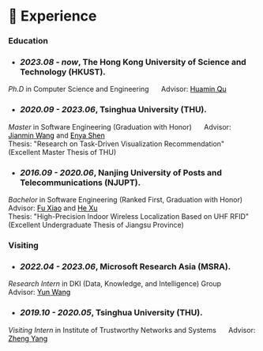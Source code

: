 # 📖 Experience
<!-- # <font color=Black>Experience</font> -->
### Education

- ### *2023.08 - now*, The Hong Kong University of Science and Technology (HKUST). <br>
*Ph.D* in Computer Science and Engineering 
&ensp;&ensp;&ensp;Advisor: [<font color=Black>Huamin Qu</font>](http://www.huamin.org/) <br>


- ### *2020.09 - 2023.06*, Tsinghua University (THU). <br>
*Master* in Software Engineering (Graduation with Honor)
&ensp;&ensp;&ensp;Advisor: [<font color=Black>Jianmin Wang</font>](https://www.thss.tsinghua.edu.cn/faculty/wangjianmin.htm) and [<font color=Black>Enya Shen</font>](https://www.thss.tsinghua.edu.cn/faculty/shenenya.htm)<br>
Thesis: "Research on Task-Driven Visualization Recommendation" (Excellent Master Thesis of THU)

- ### *2016.09 - 2020.06*,  Nanjing University of Posts and Telecommunications (NJUPT). <br>
*Bachelor* in Software Engineering (Ranked First, Graduation with Honor)
&ensp;&ensp;&ensp;Advisor: [<font color=Black>Fu Xiao</font>](https://yjs.njupt.edu.cn/dsgl/nocontrol/college/dsfcxq.htm?dsJbxxId=9B9D05C52A832DCFE050007F01006EFE) and [<font color=Black>He Xu</font>](https://yjs.njupt.edu.cn/dsgl/nocontrol/college/dsfcxq.htm?dsJbxxId=9B9D05C52C752DCFE050007F01006EFE)<br>
Thesis: "High-Precision Indoor Wireless Localization Based on UHF RFID" (Excellent Undergraduate Thesis of Jiangsu Province)


### Visiting

- ### *2022.04 - 2023.06*, Microsoft Research Asia (MSRA). <br>
*Research Intern* in DKI (Data, Knowledge, and Intelligence) Group
&ensp;&ensp;&ensp;Advisor: [<font color=Black>Yun Wang</font>](https://www.microsoft.com/en-us/research/people/wangyun/)

- ### *2019.10 - 2020.05*, Tsinghua University (THU). <br>
*Visiting Intern* in Institute of Trustworthy Networks and Systems
&ensp;&ensp;&ensp;Advisor: [<font color=Black>Zheng Yang</font>](http://tns.thss.tsinghua.edu.cn/~yangzheng/)

